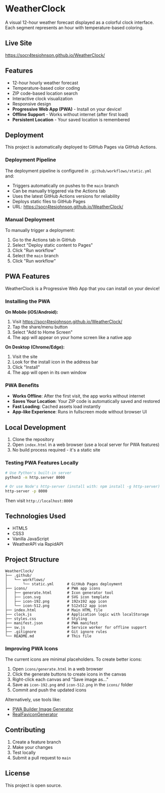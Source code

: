# WeatherClock

A visual 12-hour weather forecast displayed as a colorful clock interface. Each segment represents an hour with temperature-based coloring.

## Live Site

https://socr4tesjohnson.github.io/WeatherClock/

## Features

- 12-hour hourly weather forecast
- Temperature-based color coding
- ZIP code-based location search
- Interactive clock visualization
- Responsive design
- **Progressive Web App (PWA)** - Install on your device!
- **Offline Support** - Works without internet (after first load)
- **Persistent Location** - Your saved location is remembered

## Deployment

This project is automatically deployed to GitHub Pages via GitHub Actions.

### Deployment Pipeline

The deployment pipeline is configured in `.github/workflows/static.yml` and:

- Triggers automatically on pushes to the `main` branch
- Can be manually triggered via the Actions tab
- Uses the latest GitHub Actions versions for reliability
- Deploys static files to GitHub Pages
- URL: https://socr4tesjohnson.github.io/WeatherClock/

### Manual Deployment

To manually trigger a deployment:
1. Go to the Actions tab in GitHub
2. Select "Deploy static content to Pages"
3. Click "Run workflow"
4. Select the `main` branch
5. Click "Run workflow"

## PWA Features

WeatherClock is a Progressive Web App that you can install on your device!

### Installing the PWA

**On Mobile (iOS/Android):**
1. Visit https://socr4tesjohnson.github.io/WeatherClock/
2. Tap the share/menu button
3. Select "Add to Home Screen"
4. The app will appear on your home screen like a native app

**On Desktop (Chrome/Edge):**
1. Visit the site
2. Look for the install icon in the address bar
3. Click "Install"
4. The app will open in its own window

### PWA Benefits

- **Works Offline**: After the first visit, the app works without internet
- **Saves Your Location**: Your ZIP code is automatically saved and restored
- **Fast Loading**: Cached assets load instantly
- **App-like Experience**: Runs in fullscreen mode without browser UI

## Local Development

1. Clone the repository
2. Open `index.html` in a web browser (use a local server for PWA features)
3. No build process required - it's a static site

### Testing PWA Features Locally

```bash
# Use Python's built-in server
python3 -m http.server 8000

# Or use Node's http-server (install with: npm install -g http-server)
http-server -p 8000
```

Then visit `http://localhost:8000`

## Technologies Used

- HTML5
- CSS3
- Vanilla JavaScript
- WeatherAPI via RapidAPI

## Project Structure

```
WeatherClock/
├── .github/
│   └── workflows/
│       └── static.yml      # GitHub Pages deployment
├── icons/                  # PWA app icons
│   ├── generate.html       # Icon generator tool
│   ├── icon.svg            # SVG icon template
│   ├── icon-192.png        # 192x192 app icon
│   └── icon-512.png        # 512x512 app icon
├── index.html              # Main HTML file
├── clock.js                # Application logic with localStorage
├── styles.css              # Styling
├── manifest.json           # PWA manifest
├── sw.js                   # Service worker for offline support
├── .gitignore              # Git ignore rules
└── README.md               # This file
```

### Improving PWA Icons

The current icons are minimal placeholders. To create better icons:

1. Open `icons/generate.html` in a web browser
2. Click the generate buttons to create icons in the canvas
3. Right-click each canvas and "Save image as..."
4. Save as `icon-192.png` and `icon-512.png` in the `icons/` folder
5. Commit and push the updated icons

Alternatively, use tools like:
- [PWA Builder Image Generator](https://www.pwabuilder.com/imageGenerator)
- [RealFaviconGenerator](https://realfavicongenerator.net/)

## Contributing

1. Create a feature branch
2. Make your changes
3. Test locally
4. Submit a pull request to `main`

## License

This project is open source.
